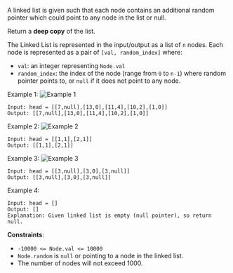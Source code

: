 A linked list is given such that each node contains an additional random pointer which could point to any node in the list or null.

Return a **deep copy** of the list.

The Linked List is represented in the input/output as a list of `n` nodes. Each node is represented as a pair of `[val, random_index]` where:
* `val`: an integer representing `Node.val`
* `random_index`: the index of the node (range from `0` to `n-1`) where random pointer points to, or `null` if it does not point to any node.

Example 1:
![Example 1](https://assets.leetcode.com/uploads/2019/12/18/e1.png)
```
Input: head = [[7,null],[13,0],[11,4],[10,2],[1,0]]
Output: [[7,null],[13,0],[11,4],[10,2],[1,0]]
```

Example 2:
![Example 2](https://assets.leetcode.com/uploads/2019/12/18/e2.png)
```
Input: head = [[1,1],[2,1]]
Output: [[1,1],[2,1]]
```

Example 3:
![Example 3](https://assets.leetcode.com/uploads/2019/12/18/e3.png)
```
Input: head = [[3,null],[3,0],[3,null]]
Output: [[3,null],[3,0],[3,null]]
```

Example 4:
```
Input: head = []
Output: []
Explanation: Given linked list is empty (null pointer), so return null.
```

**Constraints**:
* `-10000 <= Node.val <= 10000`
* `Node.random` is `null` or pointing to a node in the linked list.
* The number of nodes will not exceed 1000.
